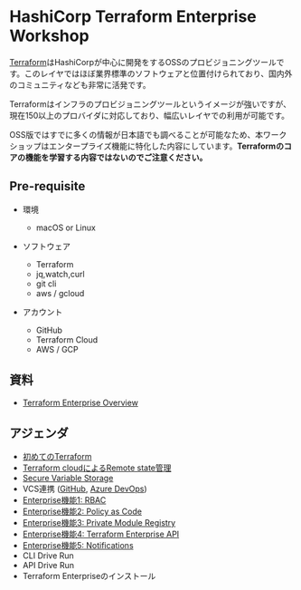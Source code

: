 # HashiCorp Terraform Enterprise Workshop

[Terraform](https://www.terraform.io/)はHashiCorpが中心に開発をするOSSのプロビジョニングツールです。このレイヤではほぼ業界標準のソフトウェアと位置付けられており、国内外のコミュニティなども非常に活発です。

Terraformはインフラのプロビジョニングツールというイメージが強いですが、現在150以上のプロバイダに対応しており、幅広いレイヤでの利用が可能です。

OSS版ではすでに多くの情報が日本語でも調べることが可能なため、本ワークショップはエンタープライズ機能に特化した内容にしています。**Terraformのコアの機能を学習する内容ではないのでご注意ください。**

## Pre-requisite

* 環境
	* macOS or Linux

* ソフトウェア
	* Terraform
	* jq,watch,curl
	* git cli
	* aws / gcloud

* アカウント
	* GitHub
	* Terraform Cloud
	* AWS / GCP

## 資料

* [Terraform Enterprise Overview](https://docs.google.com/presentation/d/1Ovdee0FIrJ_h66B5DToQNYKWJ9XRbudS0RCk4d_x1Eg/edit?usp=sharing)

## アジェンダ
* [初めてのTerraform](https://github.com/hashicorp-japan/terraform-workshop/blob/master/contents/hello-terraform.md)
* [Terraform cloudによるRemote state管理](./contents/tfc-remote-state.md)
* [Secure Variable Storage](https://github.com/hashicorp-japan/terraform-workshop/blob/master/contents/variables.md)
* VCS連携 ([GitHub](https://github.com/hashicorp-japan/terraform-workshop/blob/master/contents/vcs.md), [Azure DevOps](https://github.com/hashicorp-japan/terraform-workshop/blob/master/contents/vcs-azure.md))
* [Enterprise機能1: RBAC](./contents/teams.md)
* [Enterprise機能2: Policy as Code](https://github.com/hashicorp-japan/terraform-workshop/blob/master/contents/sentinel.md)
* [Enterprise機能3: Private Module Registry](https://github.com/hashicorp-japan/terraform-workshop/blob/master/contents/module.md)
* [Enterprise機能4: Terraform Enterprise API](https://github.com/hashicorp-japan/terraform-workshop/blob/master/contents/tf-api.md)
* [Enterprise機能5: Notifications](https://github.com/hashicorp-japan/terraform-workshop/blob/master/contents/notifications.md)
* CLI Drive Run
* API Drive Run
* Terraform Enterpriseのインストール
